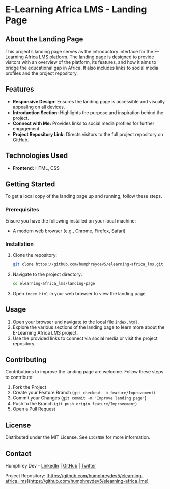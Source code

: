# E-Learning Africa LMS - Landing Page

## About the Landing Page

This project’s landing page serves as the introductory interface for the E-Learning Africa LMS platform. The landing page is designed to provide visitors with an overview of the platform, its features, and how it aims to bridge the educational gap in Africa. It also includes links to social media profiles and the project repository.

## Features

- **Responsive Design:** Ensures the landing page is accessible and visually appealing on all devices.
- **Introduction Section:** Highlights the purpose and inspiration behind the project.
- **Connect with Me:** Provides links to social media profiles for further engagement.
- **Project Repository Link:** Directs visitors to the full project repository on GitHub.

## Technologies Used

- **Frontend:** HTML, CSS

## Getting Started

To get a local copy of the landing page up and running, follow these steps.

### Prerequisites

Ensure you have the following installed on your local machine:
- A modern web browser (e.g., Chrome, Firefox, Safari)

### Installation

1. Clone the repository:
    ```sh
    git clone https://github.com/humphreydev5/elearning-africa_lms.git
    ```

2. Navigate to the project directory:
    ```sh
    cd elearning-africa_lms/landing-page
    ```

3. Open `index.html` in your web browser to view the landing page.

## Usage

1. Open your browser and navigate to the local file `index.html`.
2. Explore the various sections of the landing page to learn more about the E-Learning Africa LMS project.
3. Use the provided links to connect via social media or visit the project repository.

## Contributing

Contributions to improve the landing page are welcome. Follow these steps to contribute:

1. Fork the Project
2. Create your Feature Branch (`git checkout -b feature/Improvement`)
3. Commit your Changes (`git commit -m 'Improve landing page'`)
4. Push to the Branch (`git push origin feature/Improvement`)
5. Open a Pull Request

## License

Distributed under the MIT License. See `LICENSE` for more information.

## Contact

Humphrey Dev - [LinkedIn](https://www.linkedin.com/in/humphreydev/) | [GitHub](https://github.com/humphreydev5) | [Twitter](https://x.com/the_techie_boss)

Project Repository: [https://github.com/humphreydev5/elearning-africa_lms](https://github.com/humphreydev5/elearning-africa_lms)
